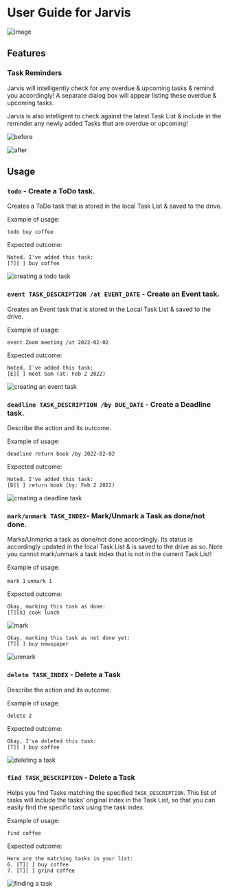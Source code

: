 # User Guide for Jarvis 

![image](images/Ui.png)

## Features

### Task Reminders

Jarvis will intelligently check for any overdue & upcoming tasks & remind you accordingly! A separate dialog box will appear listing these overdue & upcoming tasks.

Jarvis is also intelligent to check against the latest Task List & include in the reminder any newly added Tasks that are overdue or upcoming!

![before](images/Reminder%20(Before).PNG) 

![after](images/Reminder%20(After).PNG)


## Usage

### `todo` - Create a ToDo task.

Creates a ToDo task that is stored in the local Task List & saved to the drive.

Example of usage:

`todo buy coffee`

Expected outcome:

```
Noted. I've added this task: 
[T][ ] buy coffee 
```
![creating a todo task](images/add%20todo.PNG)

### `event TASK_DESCRIPTION /at EVENT_DATE` - Create an Event task.

Creates an Event task that is stored in the Local Task List & saved to the drive.

Example of usage:

`event Zoom meeting /at 2022-02-02`

Expected outcome:

```
Noted. I've added this task: 
[E][ ] meet Sam (at: Feb 2 2022) 
```
![creating an event task](images/add%20event.PNG)

### `deadline TASK_DESCRIPTION /by DUE_DATE` - Create a Deadline task.

Describe the action and its outcome.

Example of usage:

`deadline return book /by 2022-02-02`

Expected outcome:

```
Noted. I've added this task:
[D][ ] return book (by: Feb 2 2022) 
```
![creating a deadline task](images/add%20deadline.PNG)

### `mark/unmark TASK_INDEX`- Mark/Unmark a Task as done/not done.

Marks/Unmarks a task as done/not done accordingly. Its status is accordingly updated in the local Task List & is saved to the drive as so. Note you cannot mark/unmark a task index that is not in the current Task List!

Example of usage:

`mark 1`
`unmark 1`

Expected outcome:

```
Okay, marking this task as done:
[T][X] cook lunch 
```

![mark](images/mark.PNG)

```
Okay, marking this task as not done yet:
[T][ ] buy newspaper
```

![unmark](images/Unmark.PNG)

### `delete TASK_INDEX`  - Delete a Task

Describe the action and its outcome.

Example of usage:

`delete 2`

Expected outcome:

```
Okay, I've deleted this task:
[T][ ] buy coffee 
```
![deleting a task](images/delete.PNG)

### `find TASK_DESCRIPTION` - Delete a Task

Helps you find Tasks matching the specified `TASK_DESCRIPTION`. This list of tasks will include the tasks’ original index in the Task List, so that you can easily find the specific task using the task index.

Example of usage:

`find coffee`

Expected outcome:

```
Here are the matching tasks in your list:
6. [T][ ] buy coffee
7. [T][ ] grind coffee
```
![finding a task](images/find.PNG)